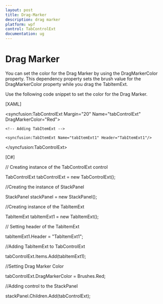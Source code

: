 ```yaml
---
layout: post
title: Drag-Marker
description: drag marker
platform: wpf
control: TabControlExt
documentation: ug
---
```


# Drag Marker

You can set the color for the Drag Marker by using the DragMarkerColor property. This dependency property sets the brush value for the DragMarkerColor property while you drag the TabItemExt.

Use the following code snippet to set the color for the Drag Marker.



[XAML]



<!-- Adding TabControlExt -->

<syncfusion:TabControlExt Margin="20" Name="tabControlExt" DragMarkerColor="Red">



    <!-- Adding TabItemExt -->

    <syncfusion:TabItemExt Name="tabItemExt1" Header="TabItemExt1"/>

</syncfusion:TabControlExt>



[C#]



// Creating instance of the TabControlExt control

TabControlExt tabControlExt = new TabControlExt();



//Creating the instance of StackPanel

StackPanel stackPanel = new StackPanel();



//Creating instance of the TabItemExt 

TabItemExt tabItemExt1 = new TabItemExt();



// Setting header of the TabItemExt

tabItemExt1.Header = "TabItemExt1";



//Adding TabItemExt to TabControlExt

tabControlExt.Items.Add(tabItemExt1);                  



//Setting Drag Marker Color 

tabControlExt.DragMarkerColor = Brushes.Red;  



//Adding control to the StackPanel

stackPanel.Children.Add(tabControlExt); 



